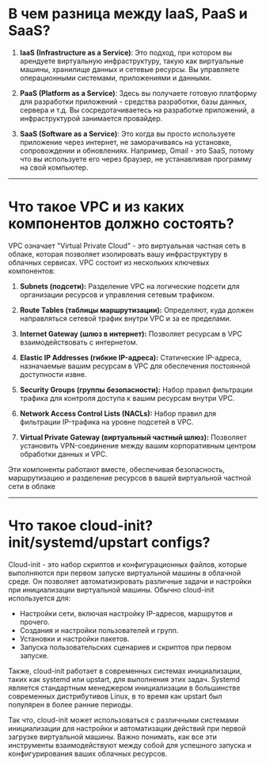 # В чем разница между IaaS, PaaS и SaaS?

1. **IaaS (Infrastructure as a Service)**: Это подход, при котором вы арендуете виртуальную инфраструктуру, такую как виртуальные машины, хранилище данных и сетевые ресурсы. Вы управляете операционными системами, приложениями и данными.  
  
2. **PaaS (Platform as a Service)**: Здесь вы получаете готовую платформу для разработки приложений - средства разработки, базы данных, сервера и т.д. Вы сосредотачиваетесь на разработке приложений, а инфраструктурой занимается провайдер.  
  
3. **SaaS (Software as a Service)**: Это когда вы просто используете приложение через интернет, не заморачиваясь на установке, сопровождении и обновлениях. Например, Gmail - это SaaS, потому что вы используете его через браузер, не устанавливая программу на свой компьютер.
---
# Что такое VPC и из каких компонентов должно состоять?

VPC означает "Virtual Private Cloud" - это виртуальная частная сеть в облаке, которая позволяет изолировать вашу инфраструктуру в облачных сервисах. VPC состоит из нескольких ключевых компонентов:  
  
1. **Subnets (подсети):** Разделение VPC на логические подсети для организации ресурсов и управления сетевым трафиком.  
  
2. **Route Tables (таблицы маршрутизации):** Определяют, куда должен направляться сетевой трафик внутри VPC и за ее пределами.  
  
3. **Internet Gateway (шлюз в интернет):** Позволяет ресурсам в VPC взаимодействовать с интернетом.  
  
4. **Elastic IP Addresses (гибкие IP-адреса):** Статические IP-адреса, назначаемые вашим ресурсам в VPC для обеспечения постоянной доступности извне.  
  
5. **Security Groups (группы безопасности):** Набор правил фильтрации трафика для контроля доступа к вашим ресурсам внутри VPC.  
  
6. **Network Access Control Lists (NACLs):** Набор правил для фильтрации IP-трафика на уровне подсетей в VPC.  
  
7. **Virtual Private Gateway (виртуальный частный шлюз):** Позволяет установить VPN-соединение между вашим корпоративным центром обработки данных и VPC.  
  
Эти компоненты работают вместе, обеспечивая безопасность, маршрутизацию и разделение ресурсов в вашей виртуальной частной сети в облаке

---
# Что такое cloud-init? init/systemd/upstart configs?
Cloud-init - это набор скриптов и конфигурационных файлов, которые выполняются при первом запуске виртуальной машины в облачной среде. Он позволяет автоматизировать различные задачи и настройки при инициализации виртуальной машины. Обычно cloud-init используется для:  
  
- Настройки сети, включая настройку IP-адресов, маршрутов и прочего.  
- Создания и настройки пользователей и групп.  
- Установки и настройки пакетов.  
- Запуска пользовательских сценариев и скриптов при первом запуске.  
  
Также, cloud-init работает в современных системах инициализации, таких как systemd или upstart, для выполнения этих задач. Systemd является стандартным менеджером инициализации в большинстве современных дистрибутивов Linux, в то время как upstart был популярен в более ранние периоды.  
  
Так что, cloud-init может использоваться с различными системами инициализации для настройки и автоматизации действий при первой загрузке виртуальной машины. Важно понимать, как все эти инструменты взаимодействуют между собой для успешного запуска и конфигурирования ваших облачных ресурсов.


